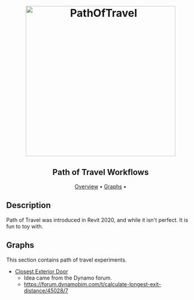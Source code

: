 <h1 align="center">
  <br>
  <img src="https://img.icons8.com/ios-filled/100/000000/hard-to-find.png" alt="PathOfTravel" width="400">
</h1>

<h2 align="center">Path of Travel Workflows</h2>

<p align="center">
  <a href="#description">Overview</a> •
  <a href="#graphs">Graphs</a> •
</p>

## Description
Path of Travel was introduced in Revit 2020, and while it isn't perfect. It is fun to toy with.

## Graphs
This section contains path of travel experiments.
* [Closest Exterior Door](https://github.com/johnpierson/RandomGraphs/blob/master/PathOfTravel/PathOfTravel_PointToExteriorDoors.dyn)
  - Idea came from the Dynamo forum.
  - https://forum.dynamobim.com/t/calculate-longest-exit-distance/45028/7
